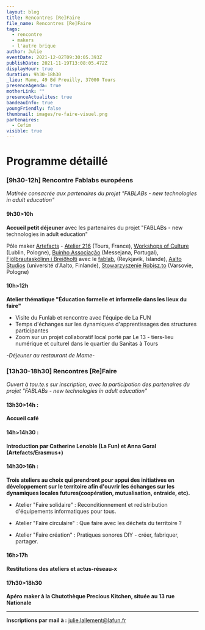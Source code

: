 ```yaml
---
layout: blog
title: Rencontres [Re]Faire
file_name: Rencontres [Re]Faire
tags:
  - rencontre
  - makers
  - l'autre brique
author: Julie
eventDate: 2021-12-02T09:30:05.393Z
publishDate: 2021-11-19T13:08:05.472Z
displayHour: true
duration: 9h30-18h30
_lieu: Mame, 49 Bd Preuilly, 37000 Tours
presenceAgenda: true
motherLink: ""
presenceActualites: true
bandeauInfo: true
youngFriendly: false
thumbnail: images/re-faire-visuel.png
partenaires:
  - Cefim
visible: true
---
```

# Programme détaillé

### [9h30-12h] Rencontre Fablabs européens
*Matinée consacrée aux partenaires du projet "FABLABs - new technologies in adult education"*

#### 9h30>10h 
**Accueil petit déjeuner** avec les partenaires du projet "FABLABs - new technologies in adult education"

Pôle maker [Artefacts](https://artefacts.coop/) - [Atelier 216](https://www.atelier216.fr/contact) (Tours, France), [Workshops of Culture](https://en.warsztatykultury.pl/) (Lublin, Pologne), [Buinho Associação](https://buinho.pt/about/) (Messejana, Portugal), [Fjölbrautaskólinn i Breiðholti](https://www.fb.is/about-fb/) avec le [fablab](https://www.fablabs.io/labs/reykjavik), (Reykjavik, Islande),
[Aalto Studios](https://studios.aalto.fi/) (université d'Aalto, Finlande), [Stowarzyszenie Robisz.to](https://robisz.to/) (Varsovie, Pologne)

#### 10h>12h
**Atelier thématique "Éducation formelle et informelle dans les lieux du faire"**

* Visite du Funlab et rencontre avec l'équipe de La FUN
* Temps d'échanges sur les dynamiques d'apprentissages des
structures participantes
* Zoom sur un projet collaboratif local porté par Le 13 -
tiers-lieu numérique et culturel dans le quartier du
Sanitas à Tours

*-Déjeuner au restaurant de Mame-*


### [13h30-18h30] Rencontres [Re]Faire

*Ouvert à tou.te.s sur inscription, avec la participation des partenaires du projet "FABLABs - new technologies in adult education"*

#### 13h30>14h : 
**Accueil café**

#### 14h>14h30 : 
**Introduction par Catherine Lenoble (La Fun) et Anna Goral (Artefacts/Erasmus+)**

#### 14h30>16h : 
**Trois ateliers au choix qui prendront pour appui des initiatives en développement sur le territoire afin d'ouvrir les échanges sur les dynamiques locales futures(coopération, mutualisation, entraide, etc).**

* Atelier "Faire solidaire" : Reconditionnement et
redistribution d'équipements informatiques pour tous.

* Atelier "Faire circulaire" : Que faire avec les déchets
du territoire ?

* Atelier "Faire création" : Pratiques sonores DIY - créer, fabriquer, partager.

#### 16h>17h
**Restitutions des ateliers et actus-réseau-x**

#### 17h30>18h30 
**Apéro maker à la Chutothèque Precious Kitchen, située au 13 rue Nationale**

---

**Inscriptions par mail à :** julie.lallement@lafun.fr